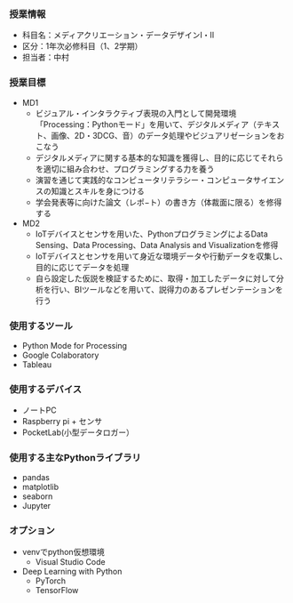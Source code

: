 ### 授業情報
- 科目名：メディアクリエーション・データデザインⅠ・Ⅱ
- 区分：1年次必修科目（1、2学期）
- 担当者：中村

### 授業目標
- MD1
  - ビジュアル・インタラクティブ表現の入門として開発環境「Processing：Pythonモード」を用いて、デジタルメディア（テキスト、画像、2D・3DCG、音）のデータ処理やビジュアリゼーションをおこなう
  - デジタルメディアに関する基本的な知識を獲得し、目的に応じてそれらを適切に組み合わせ、プログラミングする力を養う
  - 演習を通じて実践的なコンピュータリテラシー・コンピュータサイエンスの知識とスキルを身につける
  - 学会発表等に向けた論文（レポ−ト）の書き方（体裁面に限る）を修得する
- MD2
  - IoTデバイスとセンサを用いた、PythonプログラミングによるData Sensing、Data Processing、Data Analysis and Visualizationを修得
  - IoTデバイスとセンサを用いて身近な環境データや行動データを収集し、目的に応じてデータを処理
  - 自ら設定した仮説を検証するために、取得・加工したデータに対して分析を行い、BIツールなどを用いて、説得力のあるプレゼンテーションを行う

### 使用するツール
- Python Mode for Processing
- Google Colaboratory
- Tableau

### 使用するデバイス
- ノートPC
- Raspberry pi + センサ
- PocketLab(小型データロガー）

### 使用する主なPythonライブラリ
- pandas
- matplotlib
- seaborn
- Jupyter

### オプション
- venvでpython仮想環境
  - Visual Studio Code
- Deep Learning with Python
  - PyTorch
  - TensorFlow
